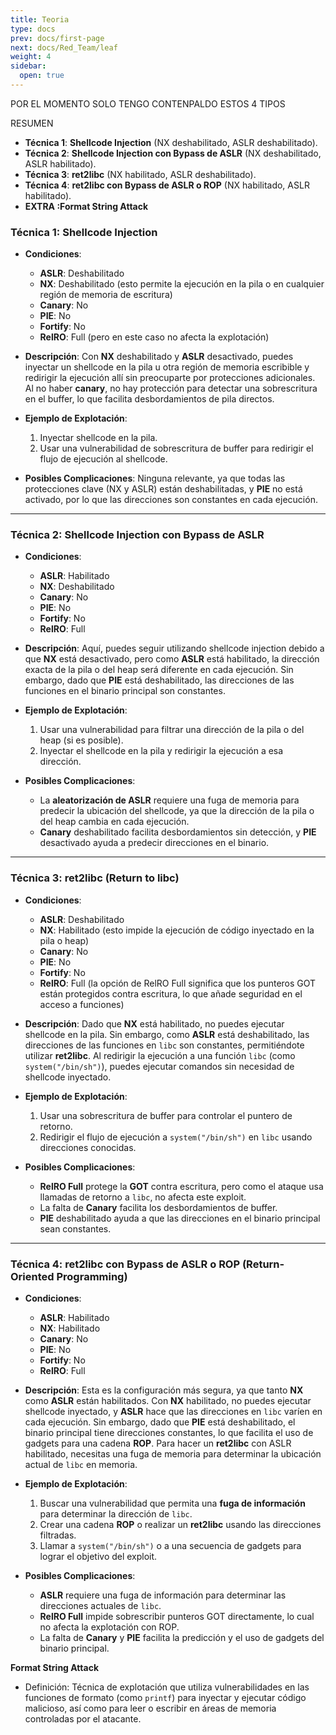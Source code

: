 ```yaml
---
title: Teoria
type: docs
prev: docs/first-page
next: docs/Red_Team/leaf
weight: 4
sidebar:
  open: true
---
```


POR EL MOMENTO SOLO TENGO CONTENPALDO ESTOS 4 TIPOS

RESUMEN

- **Técnica 1**: **Shellcode Injection** (NX deshabilitado, ASLR deshabilitado).
- **Técnica 2**: **Shellcode Injection con Bypass de ASLR** (NX deshabilitado, ASLR habilitado).
- **Técnica 3**: **ret2libc** (NX habilitado, ASLR deshabilitado).
- **Técnica 4**: **ret2libc con Bypass de ASLR o ROP** (NX habilitado, ASLR habilitado).
- **EXTRA :Format String Attack**

### Técnica 1: **Shellcode Injection**

- **Condiciones**:

  - **ASLR**: Deshabilitado
  - **NX**: Deshabilitado (esto permite la ejecución en la pila o en cualquier región de memoria de escritura)
  - **Canary**: No
  - **PIE**: No
  - **Fortify**: No
  - **RelRO**: Full (pero en este caso no afecta la explotación)
- **Descripción**: Con **NX** deshabilitado y **ASLR** desactivado, puedes inyectar un shellcode en la pila u otra región de memoria escribible y redirigir la ejecución allí sin preocuparte por protecciones adicionales. Al no haber **canary**, no hay protección para detectar una sobrescritura en el buffer, lo que facilita desbordamientos de pila directos.

- **Ejemplo de Explotación**:

    1. Inyectar shellcode en la pila.
    2. Usar una vulnerabilidad de sobrescritura de buffer para redirigir el flujo de ejecución al shellcode.
- **Posibles Complicaciones**: Ninguna relevante, ya que todas las protecciones clave (NX y ASLR) están deshabilitadas, y **PIE** no está activado, por lo que las direcciones son constantes en cada ejecución.

---

### Técnica 2: **Shellcode Injection con Bypass de ASLR**

- **Condiciones**:

  - **ASLR**: Habilitado
  - **NX**: Deshabilitado
  - **Canary**: No
  - **PIE**: No
  - **Fortify**: No
  - **RelRO**: Full
- **Descripción**: Aquí, puedes seguir utilizando shellcode injection debido a que **NX** está desactivado, pero como **ASLR** está habilitado, la dirección exacta de la pila o del heap será diferente en cada ejecución. Sin embargo, dado que **PIE** está deshabilitado, las direcciones de las funciones en el binario principal son constantes.

- **Ejemplo de Explotación**:

    1. Usar una vulnerabilidad para filtrar una dirección de la pila o del heap (si es posible).
    2. Inyectar el shellcode en la pila y redirigir la ejecución a esa dirección.
- **Posibles Complicaciones**:

  - La **aleatorización de ASLR** requiere una fuga de memoria para predecir la ubicación del shellcode, ya que la dirección de la pila o del heap cambia en cada ejecución.
  - **Canary** deshabilitado facilita desbordamientos sin detección, y **PIE** desactivado ayuda a predecir direcciones en el binario.

---

### Técnica 3: **ret2libc (Return to libc)**

- **Condiciones**:

  - **ASLR**: Deshabilitado
  - **NX**: Habilitado (esto impide la ejecución de código inyectado en la pila o heap)
  - **Canary**: No
  - **PIE**: No
  - **Fortify**: No
  - **RelRO**: Full (la opción de RelRO Full significa que los punteros GOT están protegidos contra escritura, lo que añade seguridad en el acceso a funciones)
- **Descripción**: Dado que **NX** está habilitado, no puedes ejecutar shellcode en la pila. Sin embargo, como **ASLR** está deshabilitado, las direcciones de las funciones en `libc` son constantes, permitiéndote utilizar **ret2libc**. Al redirigir la ejecución a una función `libc` (como `system("/bin/sh")`), puedes ejecutar comandos sin necesidad de shellcode inyectado.

- **Ejemplo de Explotación**:

    1. Usar una sobrescritura de buffer para controlar el puntero de retorno.
    2. Redirigir el flujo de ejecución a `system("/bin/sh")` en `libc` usando direcciones conocidas.
- **Posibles Complicaciones**:

  - **RelRO Full** protege la **GOT** contra escritura, pero como el ataque usa llamadas de retorno a `libc`, no afecta este exploit.
  - La falta de **Canary** facilita los desbordamientos de buffer.
  - **PIE** deshabilitado ayuda a que las direcciones en el binario principal sean constantes.

---

### Técnica 4: **ret2libc con Bypass de ASLR o ROP (Return-Oriented Programming)**

- **Condiciones**:

  - **ASLR**: Habilitado
  - **NX**: Habilitado
  - **Canary**: No
  - **PIE**: No
  - **Fortify**: No
  - **RelRO**: Full
- **Descripción**: Esta es la configuración más segura, ya que tanto **NX** como **ASLR** están habilitados. Con **NX** habilitado, no puedes ejecutar shellcode inyectado, y **ASLR** hace que las direcciones en `libc` varíen en cada ejecución. Sin embargo, dado que **PIE** está deshabilitado, el binario principal tiene direcciones constantes, lo que facilita el uso de gadgets para una cadena **ROP**. Para hacer un **ret2libc** con ASLR habilitado, necesitas una fuga de memoria para determinar la ubicación actual de `libc` en memoria.

- **Ejemplo de Explotación**:

    1. Buscar una vulnerabilidad que permita una **fuga de información** para determinar la dirección de `libc`.
    2. Crear una cadena **ROP** o realizar un **ret2libc** usando las direcciones filtradas.
    3. Llamar a `system("/bin/sh")` o a una secuencia de gadgets para lograr el objetivo del exploit.
- **Posibles Complicaciones**:

  - **ASLR** requiere una fuga de información para determinar las direcciones actuales de `libc`.
  - **RelRO Full** impide sobrescribir punteros GOT directamente, lo cual no afecta la explotación con ROP.
  - La falta de **Canary** y **PIE** facilita la predicción y el uso de gadgets del binario principal.

**Format String Attack**

- Definición: Técnica de explotación que utiliza vulnerabilidades en las funciones de formato (como `printf`) para inyectar y ejecutar código malicioso, así como para leer o escribir en áreas de memoria controladas por el atacante.
